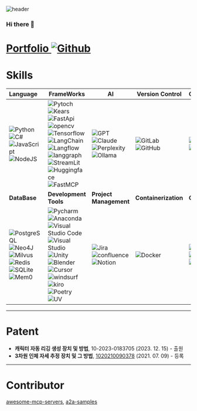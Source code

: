 ![header](https://capsule-render.vercel.app/api?type=waving&color=6994CDEE&text=&animation=twinkling&height=80)
### Hi there 👋

# [Portfolio ![Github](https://img.shields.io/badge/GitHub-181717?style=flat-square&logo=GitHub&logoColor=white)](https://kimdonghwi94.github.io/dhkim/)

# Skills

| Language               | FrameWorks                                | AI                      | Version Control                                     | Communication                                     |
| :------------------------------------- | ---------------------------------------- | ----------------------------- | ---------------------------------------- | ---------------------------------------- | 
| ![Python](https://img.shields.io/badge/-Python-3776AB?style=flat&logo=Python&logoColor=white) ![C#](https://img.shields.io/badge/C%23-452170?style=flat-square&logo=Csharp&logoColor=white) ![JavaScript](https://img.shields.io/badge/javascript-F7DF1E?style=flat-square&logo=javascript&logoColor=black) ![NodeJS](https://img.shields.io/badge/nodejs-5FA04E?style=flat-square&logo=nodedotjs&logoColor=black) | ![Pytoch](https://img.shields.io/badge/Pytoch-EEEEEE?style=flat&logo=pytorch&locoColor=black) ![Kears](https://img.shields.io/badge/Kears-D00000?style=flat&logo=keras&locoColor=black) ![FastApi](https://img.shields.io/badge/FastApi-000000?style=flat&logo=FastApi&locoColor=white) ![opencv](https://img.shields.io/badge/OpenCv-5C3EE8?style=flat&logo=Opencv&locoColor=white) ![Tensorflow](https://img.shields.io/badge/TensorFlow-FF6F00?style=flat&logo=TensorFlow&logoColor=white) ![LangChain](https://img.shields.io/badge/langchain-1C3C3C?style=flat&logo=langchain&logoColor=white) ![Langflow](https://img.shields.io/badge/Langflow-000000?style=flat&logo=Langflow&logoColor=white) ![langgraph](https://img.shields.io/badge/langgraph-1C3C3C?style=flat&logo=langgraph&logoColor=white) ![StreamLit](https://img.shields.io/badge/Streamlit-FF4B4B?style=flat&logo=Streamlit&logoColor=white) ![Huggingface](https://img.shields.io/badge/-HuggingFace-FDEE21?style=flat&logo=HuggingFace&logoColor=black) ![FastMCP](https://img.shields.io/badge/FastMCP-000000?style=flat&logo=modelcontextprotocol&logoColor=white) | ![GPT](https://img.shields.io/badge/openai-412991?style=flat&logo=openai&logoColor=white) ![Claude](https://img.shields.io/badge/claude-D97757?style=flat&logo=claude&logoColor=white) ![Perplexity](https://img.shields.io/badge/perplexity-1FB8CD?style=flat&logo=perplexity&logoColor=white) ![Ollama](https://img.shields.io/badge/ollama-000000?style=flat&logo=ollama&logoColor=white) | ![GitLab](https://img.shields.io/badge/GitLab-F05032?style=flat-square&logo=gitLab&logoColor=white) ![GitHub](https://img.shields.io/badge/GitHub-181717?style=flat-square&logo=GitHub&logoColor=white) | ![Slack](https://img.shields.io/badge/Slack-4A154B?style=flat-square&logo=Slack&logoColor=white) ![Discord](https://img.shields.io/badge/Discord-5865F2?style=flat-square&logo=Discord&logoColor=white) | 
| **DataBase**              | **Development Tools**                                |  **Project Management**                      |  **Containerization**                                    | **Os**                                    | 
|![PostgreSQL](https://img.shields.io/badge/postgresql-4169e1?style=flat-square&logo=postgresql&logoColor=white) ![Neo4J](https://img.shields.io/badge/neo4j-4581C3?style=flat-square&logo=neo4j&logoColor=white) ![Milvus](https://img.shields.io/badge/milvus-4169e1?style=flat-square&logo=milvus&logoColor=white) ![Redis](https://img.shields.io/badge/redis-%23DD0031.svg?style=flat-square&logo=redis&logoColor=white) ![SQLite](https://img.shields.io/badge/sqlite-%2307405e.svg?style=flat-square&logo=sqlite&logoColor=white) ![Mem0](https://img.shields.io/badge/mem0-000000?style=flat&logo=mem0&logoColor=white) | ![Pycharm](https://img.shields.io/badge/PyCharm%20IDE-000000?style=flat&logo=Pycharm&locoColor=yellow) ![Anaconda](https://img.shields.io/badge/Anaconda-44A833?style=flat-square&logo=anaconda&logoColor=white) ![Visual Studio Code](https://img.shields.io/badge/Visual%20Studio%20Code-007ACC.svg?&style=flat-square&logo=visual-studio-code&logoColor=white) ![Visual Studio](https://img.shields.io/badge/Visual%20Studio-5C2D91?style=flat-square&logo=visual-studio&logoColor=white) ![Unity](https://img.shields.io/badge/Unity-000000?style=flat-square&logo=Unity&logoColor=white) ![Blender](https://img.shields.io/badge/Blender-E87D0D?style=flat-square&logo=Blender&logoColor=white) ![Cursor](https://custom-icon-badges.demolab.com/badge/Cursor-000000?logo=cursor-ai-white) ![windsurf](https://img.shields.io/badge/Windsurf-0B100F?style=flat-square&logo=windsurf&logoColor=white) ![kiro](https://img.shields.io/badge/kiro-5C3EE8?style=flat-square&logo=kiro&logoColor=white) ![Poetry](https://img.shields.io/badge/Poetry-%233B82F6.svg?style=flat-square&logo=poetry&logoColor=0B3D8D) ![UV](https://img.shields.io/badge/UV-0B100F.svg?style=flat-square&logo=UV&logoColor=#DE5FE9) | ![Jira](https://img.shields.io/badge/Jira-0052CC?style=flat-square&logo=Jira&logoColor=white) ![confluence](https://img.shields.io/badge/Confluence-172B4D?style=flat-square&logo=confluence&logoColor=white) ![Notion](https://img.shields.io/badge/Notion-000000?style=flat-square&logo=Notion&logoColor=white) | ![Docker](https://img.shields.io/badge/Docker-2496ED?style=flat-square&logo=Docker&logoColor=white) | ![Windows](https://img.shields.io/badge/Windows-0078D4?style=flat-square&logo=Windows&logoColor=white) ![Linux](https://img.shields.io/badge/Linux-FCC624?style=flat-square&logo=Linux&logoColor=white) ![MacOs](https://img.shields.io/badge/MacOs-000000?style=flat-square&logo=MacOs&logoColor=white) | 

---
# Patent
- **캐릭터 자동 리깅 생성 장치 및 방법**, 10-2023-0183705 (2023. 12. 15) - 출원
- **3차원 인체 자세 추정 장치 및 그 방법**, [1020210090378](https://doi.org/10.8080/1020210090378)  (2021. 07. 09) - 등록

---
# Contributor
[awesome-mcp-servers](https://github.com/punkpeye/awesome-mcp-servers/), [a2a-samples](https://github.com/a2aproject/a2a-samples/)
